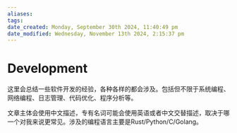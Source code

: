 ```yaml
---
aliases: 
tags: 
date_created: Monday, September 30th 2024, 11:40:49 pm
date_modified: Wednesday, November 13th 2024, 2:15:37 pm
---
```


# Development

这里会总结一些软件开发的经验，各种各样的都会涉及。包括但不限于系统编程、网络编程、日志管理、代码优化、程序分析等。

文章主体会使用中文描述，专有名词可能会使用英语或者中文交替描述，取决于哪一个对我来说更常见。涉及的编程语言主要是Rust/Python/C/Golang。
